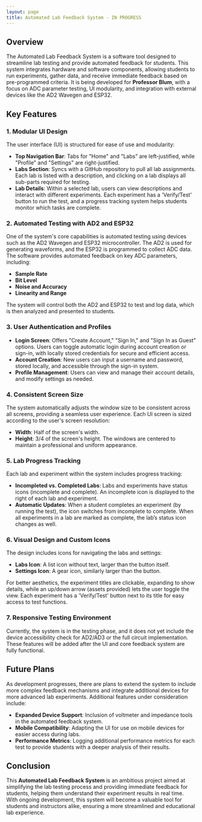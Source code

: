 ```yaml
---
layout: page
title: Automated Lab Feedback System - IN PROGRESS
---
```


## Overview
The Automated Lab Feedback System is a software tool designed to streamline lab testing and provide automated feedback for students. This system integrates hardware and software components, allowing students to run experiments, gather data, and receive immediate feedback based on pre-programmed criteria. It is being developed for **Professor Blum**, with a focus on ADC parameter testing, UI modularity, and integration with external devices like the AD2 Wavegen and ESP32.

## Key Features

### 1. Modular UI Design
The user interface (UI) is structured for ease of use and modularity:
- **Top Navigation Bar**: Tabs for "Home" and "Labs" are left-justified, while "Profile" and "Settings" are right-justified.
- **Labs Section**: Syncs with a GitHub repository to pull all lab assignments. Each lab is listed with a description, and clicking on a lab displays all sub-parts required for testing.
- **Lab Details**: Within a selected lab, users can view descriptions and interact with different experiments. Each experiment has a 'Verify/Test' button to run the test, and a progress tracking system helps students monitor which tasks are complete.

### 2. Automated Testing with AD2 and ESP32
One of the system's core capabilities is automated testing using devices such as the AD2 Wavegen and ESP32 microcontroller. The AD2 is used for generating waveforms, and the ESP32 is programmed to collect ADC data. The software provides automated feedback on key ADC parameters, including:
- **Sample Rate**
- **Bit Level**
- **Noise and Accuracy**
- **Linearity and Range**
  
The system will control both the AD2 and ESP32 to test and log data, which is then analyzed and presented to students.

### 3. User Authentication and Profiles
- **Login Screen**: Offers "Create Account," "Sign In," and "Sign In as Guest" options. Users can toggle automatic login during account creation or sign-in, with locally stored credentials for secure and efficient access.
- **Account Creation**: New users can input a username and password, stored locally, and accessible through the sign-in system.
- **Profile Management**: Users can view and manage their account details, and modify settings as needed.

### 4. Consistent Screen Size
The system automatically adjusts the window size to be consistent across all screens, providing a seamless user experience. Each UI screen is sized according to the user's screen resolution:
- **Width**: Half of the screen's width.
- **Height**: 3/4 of the screen's height.
The windows are centered to maintain a professional and uniform appearance.

### 5. Lab Progress Tracking
Each lab and experiment within the system includes progress tracking:
- **Incompleted vs. Completed Labs**: Labs and experiments have status icons (incomplete and complete). An incomplete icon is displayed to the right of each lab and experiment.
- **Automatic Updates**: When a student completes an experiment (by running the test), the icon switches from incomplete to complete. When all experiments in a lab are marked as complete, the lab’s status icon changes as well.

### 6. Visual Design and Custom Icons
The design includes icons for navigating the labs and settings:
- **Labs Icon**: A list icon without text, larger than the button itself.
- **Settings Icon**: A gear icon, similarly larger than the button.

For better aesthetics, the experiment titles are clickable, expanding to show details, while an up/down arrow (assets provided) lets the user toggle the view. Each experiment has a 'Verify/Test' button next to its title for easy access to test functions.

### 7. Responsive Testing Environment
Currently, the system is in the testing phase, and it does not yet include the device accessibility check for AD2/AD3 or the full circuit implementation. These features will be added after the UI and core feedback system are fully functional.

## Future Plans
As development progresses, there are plans to extend the system to include more complex feedback mechanisms and integrate additional devices for more advanced lab experiments. Additional features under consideration include:
- **Expanded Device Support**: Inclusion of voltmeter and impedance tools in the automated feedback system.
- **Mobile Compatibility**: Adapting the UI for use on mobile devices for easier access during labs.
- **Performance Metrics**: Logging additional performance metrics for each test to provide students with a deeper analysis of their results.

## Conclusion
This **Automated Lab Feedback System** is an ambitious project aimed at simplifying the lab testing process and providing immediate feedback for students, helping them understand their experiment results in real time. With ongoing development, this system will become a valuable tool for students and instructors alike, ensuring a more streamlined and educational lab experience.
